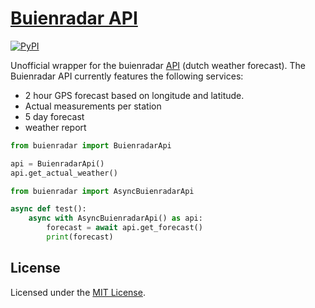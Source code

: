 # [Buienradar API](https://www.buienradar.nl/)

[![PyPI](https://img.shields.io/pypi/v/buienradar-api.svg)](https://pypi.org/project/buienradar-api/)

Unofficial wrapper for the buienradar [API](https://www.buienradar.nl/overbuienradar/gratis-weerdata) (dutch weather forecast). The Buienradar API currently features the following services:

- 2 hour GPS forecast based on longitude and latitude.
- Actual measurements per station
- 5 day forecast
- weather report

```python
from buienradar import BuienradarApi

api = BuienradarApi()
api.get_actual_weather()
```

```python
from buienradar import AsyncBuienradarApi

async def test():
    async with AsyncBuienradarApi() as api:
        forecast = await api.get_forecast()
        print(forecast)
```

## License

Licensed under the [MIT License](LICENSE).